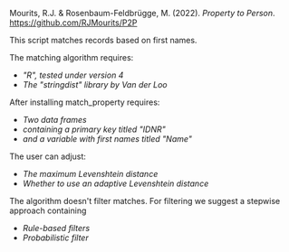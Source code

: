 Mourits, R.J. & Rosenbaum-Feldbrügge, M. (2022). _Property to Person_. https://github.com/RJMourits/P2P

This script matches records based on first names. 

The matching algorithm requires:
- _"R", tested under version 4_
- _The "stringdist" library by Van der Loo_

After installing match_property requires:
- _Two data frames_
- _containing a primary key titled "IDNR"_
- _and a variable with first names titled "Name"_

The user can adjust:
- _The maximum Levenshtein distance_
- _Whether to use an adaptive Levenshtein distance_

The algorithm doesn't filter matches. For filtering we suggest a stepwise approach containing
- _Rule-based filters_
- _Probabilistic filter_
